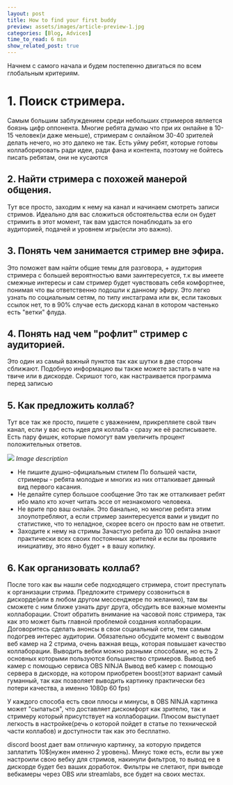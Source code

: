 ```yaml
---
layout: post
title: How to find your first buddy
preview: assets/images/article-preview-1.jpg
categories: [Blog, Advices]
time_to_read: 6 min
show_related_post: true
---
```


Начнем с самого начала и будем постепенно двигаться по всем глобальным критериям.

# 1. Поиск стримера.

Самым большим заблуждением среди небольших стримеров является боязнь цифр оппонента. Многие ребята думаю что при их
онлайне в 10-15 человек(и даже меньше), стримерам с онлайном 30-40 зрителей делать нечего, но это далеко не так. Есть
уйму ребят, которые готовы коллаборировать ради идеи, ради фана и контента, поэтому не бойтесь писать ребятам, они не
кусаются

## 2. Найти стримера с похожей манерой общения.

Тут все просто, заходим к нему на канал и начинаем смотреть записи стримов. Идеально для вас сложиться обстоятельства
если он будет стримить в этот момент, так вам удастся понаблюдать за его аудиторией, подачей и уровнем игры(если это
важно).

## 3. Понять чем занимается стример вне эфира.

Это поможет вам найти общие темы для разговора, + аудитория стримера с большей вероятностью вами заинтересуется, т.к
вы имеете смежные интересы и сам стример будет чувствовать себя комфортнее, понимая что вы ответственно подошли к
данному эфиру. Это легко узнать по социальным сетям, по типу инстаграма или вк, если таковых ссылок нет, то в 90%
случае есть дискорд канал в котором частенько есть "ветки" флуда.

## 4. Понять над чем "рофлит" стример с аудиторией.

Это один из самый важный пунктов так как шутки в две стороны сближают. Подобную информацию вы также можете застать в
чате на твиче или в дискорде.
Скришот того, как настраивается программа перед записью

## 5. Как предложить коллаб?

Тут все так же просто, пишете с уважением, прикрепляете свой твич канал, если у вас есть идея для коллаба - сразу же
её расписываете. Есть пару фишек, которые помогут вам увеличить процент положительных ответов.

![](/assets/images/article-preview-1.jpg)
*Image description*

- Не пишите душно-официальным стилем
  По большей части, стримеры - ребята молодые и многих из них отталкивает данный вид первого касания.
- Не делайте супер большое сообщение
  Это так же отталкивает ребят ибо мало кто хочет читать эссе от незнакомого человека.
- Не врите про ваш онлайн.
  Это банально, но многие ребята этим злоупотребляют, а если стример заинтересуется вами и увидит по статистике, что то
  неладное, скорее всего он просто вам не ответит.
- Заходите к нему на стримы
  Зачастую ребята до 100 онлайна знают практически всех своих постоянных зрителей и если вы проявите инициативу, это
  явно будет + в вашу копилку.

## 6. Как организовать коллаб?

После того как вы нашли себе подходящего стримера, стоит преступать к организации стрима. Предложите стримеру
созвониться в дискорде(или в любом другом мессенджере по желанию), там вы сможете с ним ближе узнать друг друга,
обсудить все важные моменты коллаборации. Стоит обратить внимание на часовой пояс стримера, так как это может быть
главной проблемой создания коллаборации. Договоритесь сделать анонсы в свои социальный сети, тем самым подогрев
интерес аудитории. Обязательно обсудите момент с выводом веб камер на 2 стрима, очень важная вещь, которая повышает
качество коллаборации. Выводить вебки можно разными способами, но есть 2 основных которыми пользуются большинство
стримеров.
Вывод веб камер с помощью сервиса OBS NINJA
Вывод веб камер с помощью сервера в дискорде, на котором приобретен boost(этот вариант самый гуманный, так как
позволяет выводить картинку практически без потери качества, а именно 1080р 60 fps)

У каждого способа есть свои плюсы и минусы, в OBS NINJA картинка может "сыпаться", что доставляет дискомфорт как
зрителю, так и стримеру который присутствует на коллаборации. Плюсом выступает легкость в настройке(речь о которой
пойдет в статье по технической части коллабов) и доступности так как это бесплатно.

discord boost дает вам отличную картинку, за которую придется заплатить 10$(нужен именно 2 уровень). Минус тоже есть,
если вы уже настроили свою вебку для стримов, накинули фильтров, то вывод ее в дискорде будет без ваших доработок.
Фильтры не слетают, при выводе вебкамеры через OBS или streamlabs, все будет на своих местах.
